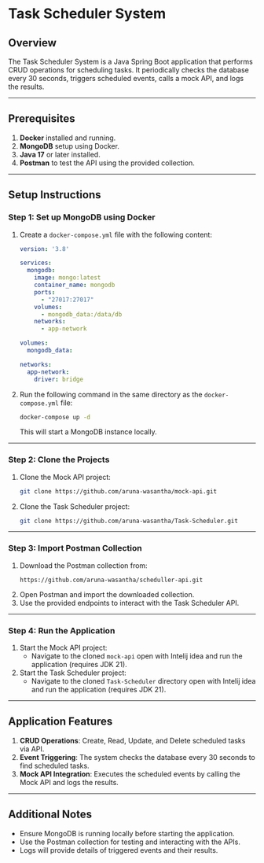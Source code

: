 ﻿# Task Scheduler System

## Overview
The Task Scheduler System is a Java Spring Boot application that performs CRUD operations for scheduling tasks. It periodically checks the database every 30 seconds, triggers scheduled events, calls a mock API, and logs the results.

---

## Prerequisites
1. **Docker** installed and running.
2. **MongoDB** setup using Docker.
3. **Java 17** or later installed.
4. **Postman** to test the API using the provided collection.

---

## Setup Instructions

### Step 1: Set up MongoDB using Docker
1. Create a `docker-compose.yml` file with the following content:

   ```yaml
   version: '3.8'

   services:
     mongodb:
       image: mongo:latest
       container_name: mongodb
       ports:
         - "27017:27017"
       volumes:
         - mongodb_data:/data/db
       networks:
         - app-network

   volumes:
     mongodb_data:

   networks:
     app-network:
       driver: bridge
   ```

2. Run the following command in the same directory as the `docker-compose.yml` file:
   ```bash
   docker-compose up -d
   ```
   This will start a MongoDB instance locally.

---

### Step 2: Clone the Projects
1. Clone the Mock API project:
   ```bash
   git clone https://github.com/aruna-wasantha/mock-api.git
   ```
2. Clone the Task Scheduler project:
   ```bash
   git clone https://github.com/aruna-wasantha/Task-Scheduler.git
   ```

---

### Step 3: Import Postman Collection
1. Download the Postman collection from:
   ```
   https://github.com/aruna-wasantha/scheduller-api.git
   ```
2. Open Postman and import the downloaded collection.
3. Use the provided endpoints to interact with the Task Scheduler API.

---

### Step 4: Run the Application
1. Start the Mock API project:
    - Navigate to the cloned `mock-api` open with Intelij idea and run the application (requires JDK 21).
2. Start the Task Scheduler project:
    - Navigate to the cloned `Task-Scheduler` directory  open with Intelij idea and run the application (requires JDK 21).

---

## Application Features
1. **CRUD Operations**: Create, Read, Update, and Delete scheduled tasks via API.
2. **Event Triggering**: The system checks the database every 30 seconds to find scheduled tasks.
3. **Mock API Integration**: Executes the scheduled events by calling the Mock API and logs the results.

---

## Additional Notes
- Ensure MongoDB is running locally before starting the application.
- Use the Postman collection for testing and interacting with the APIs.
- Logs will provide details of triggered events and their results.

